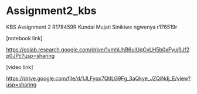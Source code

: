 # Assignment2_kbs
KBS Assignment 2
R178459R Kundai Mujati 
Sinikiwe ngwenya r176519r

[notebook link]

https://colab.research.google.com/drive/1vmhUhB6ulUqCvLH5b0xFyuj9Jf2p0JPc?usp=sharing

[video link]

https://drive.google.com/file/d/1JLFyqx7QtILG9Fg_3aQkye_JZQiNdj_E/view?usp=sharing
